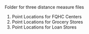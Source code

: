 

Folder for three distance measure files

1. Point Locations for FQHC Centers
2. Point Locations for Grocery Stores
3. Point Locations for Loan Stores
